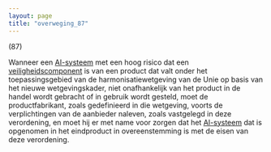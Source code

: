 ```yaml
---
layout: page
title: "overweging_87"
---
```


(87)

Wanneer een [AI-systeem](a3.md#^ai-systeem) met een hoog risico dat een [veiligheidscomponent](a3.md#^veiligheidscomponent) is van een product dat valt onder het toepassingsgebied van de harmonisatiewetgeving van de Unie op basis van het nieuwe wetgevingskader, niet onafhankelijk van het product in de handel wordt gebracht of in gebruik wordt gesteld, moet de productfabrikant, zoals gedefinieerd in die wetgeving, voorts de verplichtingen van de aanbieder naleven, zoals vastgelegd in deze verordening, en moet hij er met name voor zorgen dat het [AI-systeem](a3.md#^ai-systeem) dat is opgenomen in het eindproduct in overeenstemming is met de eisen van deze verordening.
